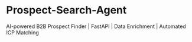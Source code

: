 # Prospect-Search-Agent
AI-powered B2B Prospect Finder | FastAPI | Data Enrichment | Automated ICP Matching
